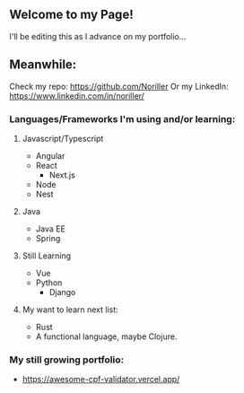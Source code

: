 ## Welcome to my Page!

I'll be editing this as I advance on my portfolio... 

## Meanwhile:

Check my repo: https://github.com/Noriller
Or my LinkedIn: https://www.linkedin.com/in/noriller/

### Languages/Frameworks I'm using and/or learning:

1. Javascript/Typescript
    - Angular
    - React
      - Next.js
    - Node
    - Nest
        
2. Java
    - Java EE
    - Spring

3. Still Learning
    - Vue
    - Python
      - Django
        
4. My want to learn next list: 
    - Rust
    - A functional language, maybe Clojure.
        

### My still growing portfolio:

* https://awesome-cpf-validator.vercel.app/

